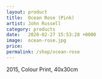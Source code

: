 ```yaml
---
layout: product
title:  Ocean Rose (Pink)
artist: John Russell
category: products
date:   2020-02-27 15:53:28 +0000
image:  ocean-rose.jpg
price: 
permalink: /shop/ocean-rose
---
```

2015, Colour Print, 40x30cm
